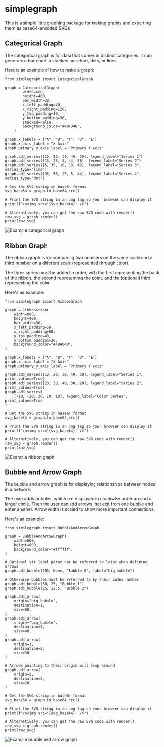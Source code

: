# simplegraph

This is a simple little graphing package for making graphs and exporting them as base64-encoded SVGs.

## Categorical Graph

The categorical graph is for data that comes in distinct categories. It can generate a bar chart, a stacked bar chart, dots, or lines.

Here is an example of how to make a graph:

```
from simplegraph import CategoricalGraph

graph = CategoricalGraph(
        width=600,
        height=400,
        bar_width=30,
        x_left_padding=40,
        x_right_padding=120,
        y_top_padding=10,
        y_bottom_padding=30,
        stacked=False,
        background_color="#404040",
    )

graph.x_labels = ["A", "B", "C", "D", "E"]
graph.x_axis_label = "X Axis"
graph.primary_y_axis_label = "Primary Y Axis"

graph.add_series([10, 20, 30, 40, 50], legend_label="Series 1")
graph.add_series([15, 25, 5, 44, 56], legend_label="Series 2")
graph.add_series([5, 35, 10, 33, 40], legend_label="Series 3", series_type="line")
graph.add_series([35, 56, 25, 5, 44], legend_label="Series 4", series_type="dot")

# Get the SVG string in base64 format
svg_base64 = graph.to_base64_src()

# Print the SVG string in an img tag so your browser can display it
print(f"\n<img src='{svg_base64}' />")

# Alternatively, you can get the raw SVG code with render()
raw_svg = graph.render()
print(raw_svg)
```
![Example categorical graph](images/example_categorical.svg)

## Ribbon Graph

The ribbon graph is for comparing two numbers on the same scale and a third number on a different scale (represented through color).

The three series must be added in order, with the first representing the back of the ribbon, the second representing the point, and the (optional) third representing the color.

Here's an example:

```
from simplegraph import RibbonGraph

graph = RibbonGraph(
    width=600,
    height=400,
    bar_width=30,
    x_left_padding=60,
    x_right_padding=80,
    y_top_padding=40,
    y_bottom_padding=30,
    background_color="#404040",
)

graph.x_labels = ["A", "B", "C", "D", "E"]
graph.x_axis_label = "X Axis"
graph.primary_y_axis_label = "Primary Y Axis"

graph.add_series([10, 20, 30, 40, 50], legend_label="Series 1", print_values=True)
graph.add_series([20, 30, 40, 30, 20], legend_label="Series 2", print_values=True)
graph.add_series(
    [-10, -20, 30, 20, 10], legend_label="Color Series", print_values=True
)

# Get the SVG string in base64 format
svg_base64 = graph.to_base64_src()

# Print the SVG string in an img tag so your browser can display it
print(f"\n<img src='{svg_base64}' />")

# Alternatively, you can get the raw SVG code with render()
raw_svg = graph.render()
print(raw_svg)
```
![Example ribbon graph](images/example_ribbon.svg)

## Bubble and Arrow Graph
The bubble and arrow graph is for displaying relationships between nodes in a network.

The user adds bubbles, which are displayed in clockwise order around a larger circle. Then the user can add arrows that exit from one bubble and enter another. Arrow width is scaled to show more important connections.

Here's an example:
```
from simplegraph import BubbleAndArrowGraph

graph = BubbleAndArrowGraph(
    width=600,
    height=600,
    background_color="#ffffff",
)

# Optional str label param can be referred to later when defining arrows
graph.add_bubble(100, None, "Bubble 0", label="big_bubble")

# Otherwise bubbles must be referred to by their index number
graph.add_bubble(50, 25, "Bubble 1")
graph.add_bubble(25, 12.5, "Bubble 2")

graph.add_arrow(
    origin="big_bubble",
    destination=1,
    size=60,
)
graph.add_arrow(
    origin="big_bubble",
    destination=2,
    size=40,
)
graph.add_arrow(
    origin=1,
    destination=2,
    size=30,
)

# Arrows pointing to their origin will loop around
graph.add_arrow(
    origin=2,
    destination=2,
    size=20,
)

# Get the SVG string in base64 format
svg_base64 = graph.to_base64_src()

# Print the SVG string in an img tag so your browser can display it
print(f"\n<img src='{svg_base64}' />")

# Alternatively, you can get the raw SVG code with render()
raw_svg = graph.render()
print(raw_svg)
```
![Example bubble and arrow graph](images/example_bubble_and_arrow.svg)